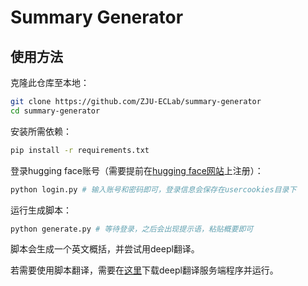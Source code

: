 # Summary Generator

## 使用方法

克隆此仓库至本地：

```bash
git clone https://github.com/ZJU-ECLab/summary-generator
cd summary-generator
```

安装所需依赖：

```bash
pip install -r requirements.txt
```

登录hugging face账号（需要提前在[hugging face网站](https://huggingface.co)上注册）：

```bash
python login.py # 输入账号和密码即可，登录信息会保存在usercookies目录下
```

运行生成脚本：

```bash
python generate.py # 等待登录，之后会出现提示语，粘贴概要即可
```

脚本会生成一个英文概括，并尝试用deepl翻译。

若需要使用脚本翻译，需要在[这里](https://github.com/OwO-Network/DeepLX/releases/tag/v0.8.0)下载deepl翻译服务端程序并运行。
